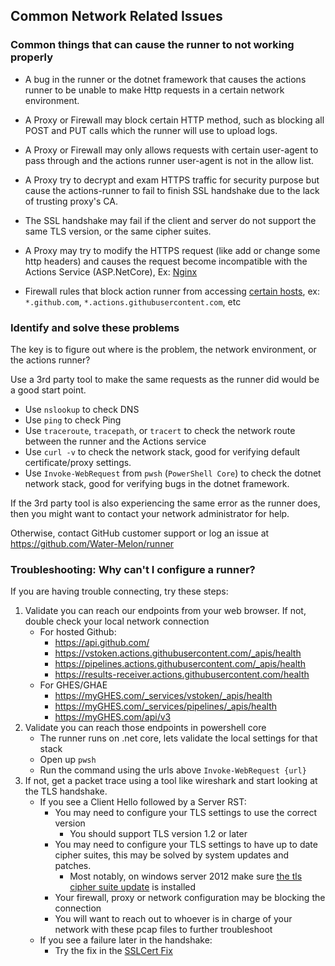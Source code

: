 ## Common Network Related Issues

### Common things that can cause the runner to not working properly

- A bug in the runner or the dotnet framework that causes the actions runner to be unable to make Http requests in a certain network environment.

- A Proxy or Firewall may block certain HTTP method, such as blocking all POST and PUT calls which the runner will use to upload logs.

- A Proxy or Firewall may only allows requests with certain user-agent to pass through and the actions runner user-agent is not in the allow list.

- A Proxy try to decrypt and exam HTTPS traffic for security purpose but cause the actions-runner to fail to finish SSL handshake due to the lack of trusting proxy's CA.

- The SSL handshake may fail if the client and server do not support the same TLS version, or the same cipher suites.

- A Proxy may try to modify the HTTPS request (like add or change some http headers) and causes the request become incompatible with the Actions Service (ASP.NetCore), Ex: [Nginx](https://github.com/dotnet/aspnetcore/issues/17081)

- Firewall rules that block action runner from accessing [certain hosts](https://docs.github.com/en/actions/hosting-your-own-runners/managing-self-hosted-runners/about-self-hosted-runners#communication-between-self-hosted-runners-and-github), ex: `*.github.com`, `*.actions.githubusercontent.com`, etc


### Identify and solve these problems

The key is to figure out where is the problem, the network environment, or the actions runner?

Use a 3rd party tool to make the same requests as the runner did would be a good start point.

- Use `nslookup` to check DNS
- Use `ping` to check Ping
- Use `traceroute`, `tracepath`, or `tracert` to check the network route between the runner and the Actions service
- Use `curl -v` to check the network stack, good for verifying default certificate/proxy settings.
- Use `Invoke-WebRequest` from `pwsh` (`PowerShell Core`) to check the dotnet network stack, good for verifying bugs in the dotnet framework.

If the 3rd party tool is also experiencing the same error as the runner does, then you might want to contact your network administrator for help.

Otherwise, contact GitHub customer support or log an issue at https://github.com/Water-Melon/runner

### Troubleshooting: Why can't I configure a runner?

If you are having trouble connecting, try these steps:

1. Validate you can reach our endpoints from your web browser. If not, double check your local network connection
    - For hosted Github:
      - https://api.github.com/
      - https://vstoken.actions.githubusercontent.com/_apis/health
      - https://pipelines.actions.githubusercontent.com/_apis/health
      - https://results-receiver.actions.githubusercontent.com/health
    - For GHES/GHAE
      - https://myGHES.com/_services/vstoken/_apis/health
      - https://myGHES.com/_services/pipelines/_apis/health
      - https://myGHES.com/api/v3
2. Validate you can reach those endpoints in powershell core
    - The runner runs on .net core, lets validate the local settings for that stack
    - Open up `pwsh`
    - Run the command using the urls above `Invoke-WebRequest {url}`
3. If not, get a packet trace using a tool like wireshark and start looking at the TLS handshake.
    - If you see a Client Hello followed by a Server RST:
      - You may need to configure your TLS settings to use the correct version
        - You should support TLS version 1.2 or later
      - You may need to configure your TLS settings to have up to date cipher suites, this may be solved by system updates and patches.
        - Most notably, on windows server 2012 make sure [the tls cipher suite update](https://support.microsoft.com/en-us/topic/update-adds-new-tls-cipher-suites-and-changes-cipher-suite-priorities-in-windows-8-1-and-windows-server-2012-r2-8e395e43-c8ef-27d8-b60c-0fc57d526d94) is installed
      - Your firewall, proxy or network configuration may be blocking the connection
      - You will want to reach out to whoever is in charge of your network with these pcap files to further troubleshoot
    - If you see a failure later in the handshake:
      - Try the fix in the [SSLCert Fix](./sslcert.md)
